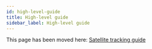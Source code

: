 ```yaml
---
id: high-level-guide
title: High-level guide
sidebar_label: High-level guide
---
```


This page has been moved here: [Satellite tracking guide](guide)
